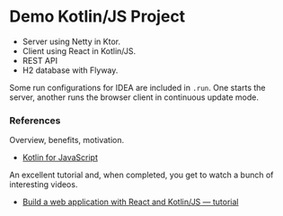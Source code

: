 # Demo Kotlin/JS Project

* Server using Netty in Ktor.
* Client using React in Kotlin/JS.
* REST API
* H2 database with Flyway.

Some run configurations for IDEA are included in `.run`.
One starts the server, another runs the browser client in continuous update mode.

### References

Overview, benefits, motivation.

* [Kotlin for JavaScript](https://kotlinlang.org/docs/js-overview.html)

An excellent tutorial and, when completed, you get to watch a bunch of interesting videos.

* [Build a web application with React and Kotlin/JS — tutorial](https://kotlinlang.org/docs/js-react.html)
